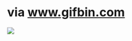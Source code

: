 <!--
id: 1532338612
link: http://tumblr.atmos.org/post/1532338612/via-www-gifbin-com
slug: via-www-gifbin-com
date: Tue Nov 09 2010 23:30:38 GMT-0800 (PST)
publish: 2010-11-09
tags: 
title: via www.gifbin.com
-->


via www.gifbin.com
==================

![](http://25.media.tumblr.com/tumblr_lbnrj4t4iW1qz4sngo1_400.gif)

